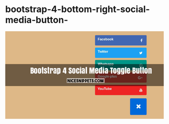 # bootstrap-4-bottom-right-social-media-button-

![](https://github.com/tahongtrung/bootstrap-4-bottom-right-social-media-button-design/blob/master/bootstrap-4-bottom-right-social-media-button-design.png)
